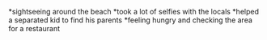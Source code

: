 *sightseeing around the beach
*took a lot of selfies with the locals
*helped a separated kid to find his parents
*feeling hungry and checking the area for a restaurant
